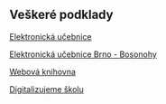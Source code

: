## Veškeré podklady

[Elektronická učebnice](https://eluc.ikap.cz/verejne/ucebnice/25/lekce)

[Elektronická učebnice Brno - Bosonohy](https://www.soubosonohy.cz/e-knihovna)

[Webová knihovna](https://ejmskoly.publi.cz/?filter=free)

[Digitalizujeme školu](https://www.edu.cz/digitalizujeme/)


